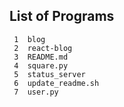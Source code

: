 ## List of Programs

     1	blog
     2	react-blog
     3	README.md
     4	square.py
     5	status_server
     6	update_readme.sh
     7	user.py
